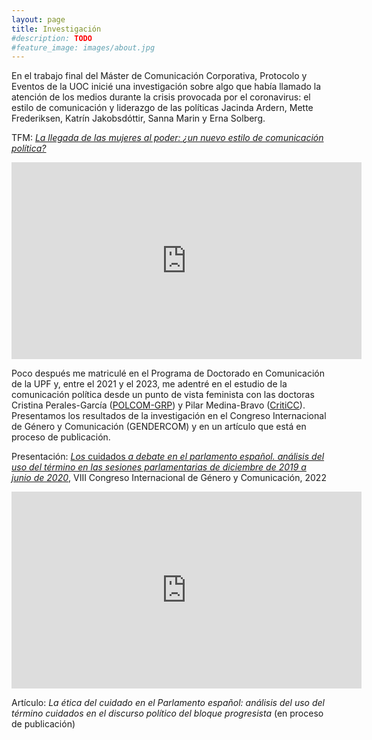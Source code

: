 ```yaml
---
layout: page
title: Investigación
#description: TODO
#feature_image: images/about.jpg
---
```


En el trabajo final del Máster de Comunicación Corporativa, Protocolo y Eventos de la UOC inicié una investigación sobre algo que había llamado la atención de los medios durante la crisis provocada por el coronavirus: el estilo de comunicación y liderazgo de las políticas Jacinda Ardern, Mette Frederiksen, Katrín Jakobsdóttir, Sanna Marin y Erna Solberg.

TFM: [*La llegada de las mujeres al poder: ¿un nuevo estilo de comunicación política?*](http://hdl.handle.net/10609/128066)

<iframe width="560" height="315" src="https://www.youtube.com/embed/5Fu0E9dVGXM?si=TQOz2lg_nQtBa2LF" title="YouTube video player" frameborder="0" allow="accelerometer; autoplay; clipboard-write; encrypted-media; gyroscope; picture-in-picture; web-share" allowfullscreen></iframe>

Poco después me matriculé en el Programa de Doctorado en Comunicación de la UPF y, entre el 2021 y el 2023, me adentré en el estudio de la comunicación política desde un punto de vista feminista con las doctoras Cristina Perales-García ([POLCOM-GRP](https://www.upf.edu/es/web/polcom)) y Pilar Medina-Bravo ([CritiCC](https://www.upf.edu/web/criticc)). Presentamos los resultados de la investigación en el Congreso Internacional de Género y Comunicación (GENDERCOM) y en un artículo que está en proceso de publicación.

Presentación: [*Los* cuidados *a debate en el parlamento español. análisis del uso del término en las sesiones parlamentarias de diciembre de 2019 a junio de 2020*](https://www.youtube.com/watch?v=QJcVxylVC8A), VIII Congreso Internacional de Género y Comunicación, 2022

<iframe width="560" height="315" src="https://www.youtube.com/embed/QJcVxylVC8A?si=RuXC6k_jg98InOAx" title="YouTube video player" frameborder="0" allow="accelerometer; autoplay; clipboard-write; encrypted-media; gyroscope; picture-in-picture; web-share" allowfullscreen></iframe>


Artículo: *La ética del cuidado en el Parlamento español: análisis del uso del término cuidados en el discurso político del bloque progresista*  (en proceso de publicación)

